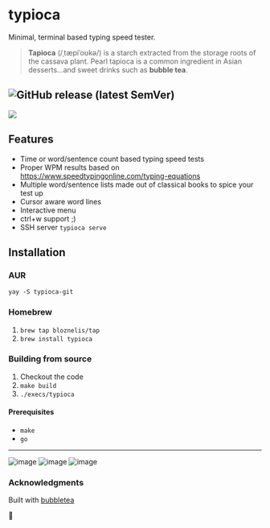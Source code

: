 # typioca
Minimal, terminal based typing speed tester.


> **Tapioca** (/ˌtæpiˈoʊkə/) is a starch extracted from the storage roots of the cassava plant. Pearl tapioca is a common ingredient in Asian desserts...and sweet drinks such as **bubble tea**.

![GitHub release (latest SemVer)](https://img.shields.io/github/v/release/bloznelis/typioca)
---

![](https://github.com/bloznelis/typioca/blob/master/img/typioca.gif)

## Features
  * Time or word/sentence count based typing speed tests
  * Proper WPM results based on https://www.speedtypingonline.com/typing-equations
  * Multiple word/sentence lists made out of classical books to spice your test up
  * Cursor aware word lines
  * Interactive menu
  * ctrl+w support ;)
  * SSH server `typioca serve`

## Installation
### AUR
`yay -S typioca-git`

### Homebrew
1. `brew tap bloznelis/tap`
2. `brew install typioca`

### Building from source
  1. Checkout the code
  2. `make build`
  3. `./execs/typioca`

#### Prerequisites
  * `make`
  * `go`

---
![image](https://user-images.githubusercontent.com/33397865/169536370-d29c59b8-fc41-4129-a887-6b7a69d21043.png)
![image](https://user-images.githubusercontent.com/33397865/168308259-e35c8ad1-5fce-44c4-b58a-36ba696c25ec.png)
![image](https://user-images.githubusercontent.com/33397865/172013012-894cb6c3-e088-4fa0-937b-ff605558579b.png)



### Acknowledgments
Built with [bubbletea](https://github.com/charmbracelet/bubbletea)

🧋
